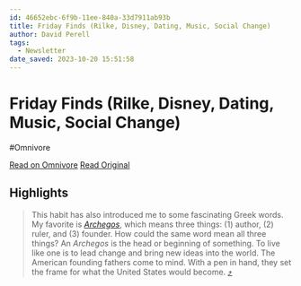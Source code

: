```yaml
---
id: 46652ebc-6f9b-11ee-840a-33d7911ab93b
title: Friday Finds (Rilke, Disney, Dating, Music, Social Change)
author: David Perell
tags:
  - Newsletter
date_saved: 2023-10-20 15:51:58
---
```


# Friday Finds (Rilke, Disney, Dating, Music, Social Change)
#Omnivore

[Read on Omnivore](https://omnivore.app/me/friday-finds-rilke-disney-dating-music-social-change-18b4f49cc26)
[Read Original](https://omnivore.app/no_url?q=c1188590-e466-401d-8cd5-27b9d52a2f05)

## Highlights

> This habit has also introduced me to some fascinating Greek words. My favorite is [_Archegos_](https://click.convertkit-mail.com/qdurzozrxgt7h7q8z24tlhn4k2wkk/3ohphkh7dx8o0lcp/aHR0cHM6Ly93d3cuYmlibGV0b29scy5vcmcvaW5kZXguY2ZtL2Z1c2VhY3Rpb24vdG9waWNhbC5zaG93L1JURC9jZ2cvSUQvMjgwMi9BcmNoZWdvcy5odG0=), which means three things: (1) author, (2) ruler, and (3) founder. How could the same word mean all three things? An _Archegos_ is the head or beginning of something. To live like one is to lead change and bring new ideas into the world. The American founding fathers come to mind. With a pen in hand, they set the frame for what the United States would become. [⤴️](https://omnivore.app/me/friday-finds-rilke-disney-dating-music-social-change-18b4f49cc26#648a0a5a-9fd5-4ff4-b138-2a6fb1329a96) 

